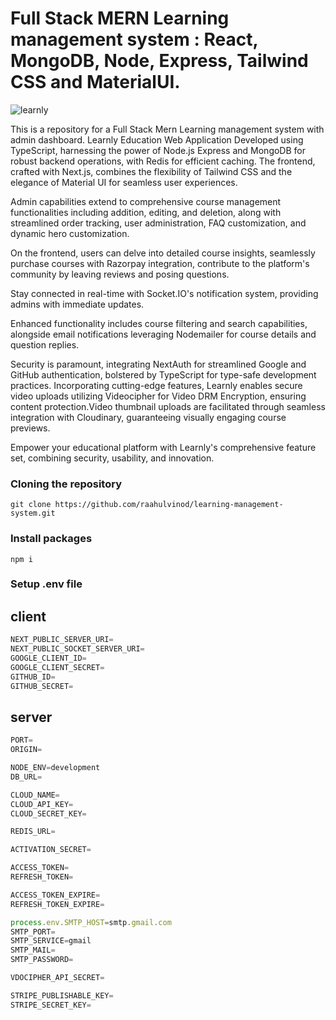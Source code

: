 # Full Stack MERN Learning management system : React, MongoDB, Node, Express, Tailwind CSS and MaterialUI.

![learnly](https://github.com/raahulvinod/ecommerce-project/assets/120365941/64657be4-9638-4d28-be7c-c5a5c9c10e14)

This is a repository for a Full Stack Mern Learning management system with admin dashboard.
Learnly Education Web Application Developed using TypeScript, harnessing the power of Node.js Express and MongoDB for robust backend operations, with Redis for efficient caching. The frontend, crafted with Next.js, combines the flexibility of Tailwind CSS and the elegance of Material UI for seamless user experiences.

Admin capabilities extend to comprehensive course management functionalities including addition, editing, and deletion, along with streamlined order tracking, user administration, FAQ customization, and dynamic hero customization.

On the frontend, users can delve into detailed course insights, seamlessly purchase courses with Razorpay integration, contribute to the platform's community by leaving reviews and posing questions.

Stay connected in real-time with Socket.IO's notification system, providing admins with immediate updates.

Enhanced functionality includes course filtering and search capabilities, alongside email notifications leveraging Nodemailer for course details and question replies.

Security is paramount, integrating NextAuth for streamlined Google and GitHub authentication, bolstered by TypeScript for type-safe development practices.
Incorporating cutting-edge features, Learnly enables secure video uploads utilizing Videocipher for Video DRM Encryption, ensuring content protection.Video thumbnail uploads are facilitated through seamless integration with Cloudinary, guaranteeing visually engaging course previews.

Empower your educational platform with Learnly's comprehensive feature set, combining security, usability, and innovation.

### Cloning the repository

```shell
git clone https://github.com/raahulvinod/learning-management-system.git
```

### Install packages

```shell
npm i
```

### Setup .env file

## client
```js
NEXT_PUBLIC_SERVER_URI=
NEXT_PUBLIC_SOCKET_SERVER_URI=
GOOGLE_CLIENT_ID=
GOOGLE_CLIENT_SECRET=
GITHUB_ID=
GITHUB_SECRET=
```

## server
```js
PORT=
ORIGIN=

NODE_ENV=development
DB_URL=

CLOUD_NAME=
CLOUD_API_KEY=
CLOUD_SECRET_KEY=

REDIS_URL=

ACTIVATION_SECRET=

ACCESS_TOKEN=
REFRESH_TOKEN=

ACCESS_TOKEN_EXPIRE=
REFRESH_TOKEN_EXPIRE=

process.env.SMTP_HOST=smtp.gmail.com
SMTP_PORT=
SMTP_SERVICE=gmail
SMTP_MAIL=
SMTP_PASSWORD=

VDOCIPHER_API_SECRET=

STRIPE_PUBLISHABLE_KEY=
STRIPE_SECRET_KEY=
```
